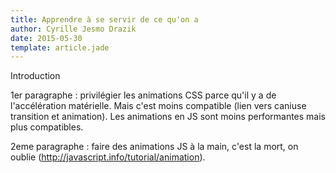 ```yaml
---
title: Apprendre à se servir de ce qu'on a
author: Cyrille Jesmo Drazik
date: 2015-05-30
template: article.jade
---
```


Introduction

<span class="more"></span>

1er paragraphe : privilégier les animations CSS parce qu'il y a de l'accélération matérielle. Mais c'est moins compatible (lien vers caniuse transition et animation). Les animations en JS sont moins performantes mais plus compatibles.

2eme paragraphe : faire des animations JS à la main, c'est la mort, on oublie (http://javascript.info/tutorial/animation).